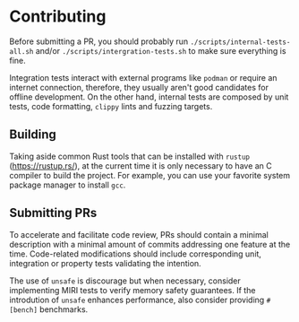 # Contributing

Before submitting a PR, you should probably run `./scripts/internal-tests-all.sh` and/or `./scripts/intergration-tests.sh` to make sure everything is fine.

Integration tests interact with external programs like `podman` or require an internet connection, therefore, they usually aren't good candidates for offline development. On the other hand, internal tests are composed by unit tests, code formatting, `clippy` lints and fuzzing targets.

## Building

Taking aside common Rust tools that can be installed with `rustup` (https://rustup.rs/), at the current time it is only necessary to have an C compiler to build the project. For example, you can use your favorite system package manager to install `gcc`.

## Submitting PRs

To accelerate and facilitate code review, PRs should contain a minimal description with a minimal amount of commits addressing one feature at the time. Code-related modifications should include corresponding unit, integration or property tests validating the intention.

The use of `unsafe` is discourage but when necessary, consider implementing MIRI tests to verify memory safety guarantees. If the introdution of `unsafe` enhances performance, also consider providing `#[bench]` benchmarks.
